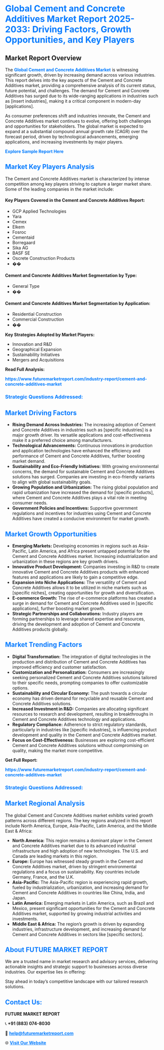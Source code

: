 <h1 style="color: #007BFF;">Global Cement and Concrete Additives Market Report 2025-2033: Driving Factors, Growth Opportunities, and Key Players</h1>

<section id="overview">
<h2>Market Report Overview</h2>
<p>The <a href="https://www.futuremarketreport.com/industry-report/cement-and-concrete-additives-market" style="color: #007BFF; text-decoration: none;"><strong>Global Cement and Concrete Additives Market</strong></a> is witnessing significant growth, driven by increasing demand across various industries. This report delves into the key aspects of the Cement and Concrete Additives market, providing a comprehensive analysis of its current status, future potential, and challenges. The demand for Cement and Concrete Additives has surged due to its wide-ranging applications in industries such as [insert industries], making it a critical component in modern-day [applications].</p>
<p>As consumer preferences shift and industries innovate, the Cement and Concrete Additives market continues to evolve, offering both challenges and opportunities for stakeholders. The global market is expected to expand at a substantial compound annual growth rate (CAGR) over the forecast period, driven by technological advancements, emerging applications, and increasing investments by major players.</p>
</section>

<section id="overview">
<p><a href="https://www.futuremarketreport.com/request-sample/reportId=117458" style="color: #007BFF; text-decoration: none;"><strong>Explore Sample Report Here</strong></a></p>
</section>

<section id="key-players">
<h2 style="color: #007BFF;">Market Key Players Analysis</h2>
<p>The Cement and Concrete Additives market is characterized by intense competition among key players striving to capture a larger market share. Some of the leading companies in the market include:</p>
<h4>Key Players Covered in the Cement and Concrete Additives Report:</h4>
<ul><li>GCP Applied Technologies</li><li>Yara</li><li>Cemex</li><li>Elkem</li><li>Fosroc</li><li>Cementaid</li><li>Borregaard</li><li>Sika AG</li><li>BASF SE</li><li>Oscrete Construction Products</li><li>��</li></ul>
<h4>Cement and Concrete Additives Market Segmentation by Type:</h4>
<ul><li>General Type</li><li>��</li></ul>

<h4>Cement and Concrete Additives Market Segmentation by Application:</h4>
<ul><li>Residential Construction</li><li>Commercial Construction</li><li>��</li></ul>
<p><strong>Key Strategies Adopted by Market Players:</strong></p>
<ul>
<li>Innovation and R&D</li>
<li>Geographical Expansion</li>
<li>Sustainability Initiatives</li>
<li>Mergers and Acquisitions</li>
</ul>
</section>

<section>
<p><strong>Read Full Analysis: </strong></p><a href="https://www.futuremarketreport.com/industry-report/cement-and-concrete-additives-market" style="color: #007BFF; text-decoration: none;"><strong>https://www.futuremarketreport.com/industry-report/cement-and-concrete-additives-market</strong></a>
<h3 style="color: #007BFF;">Strategic Questions Addressed:</h3>
</section>

<section id="driving-factors">
<h2 style="color: #007BFF;">Market Driving Factors</h2>
<ul>
<li><strong>Rising Demand Across Industries:</strong> The increasing adoption of Cement and Concrete Additives in industries such as [specific industries] is a major growth driver. Its versatile applications and cost-effectiveness make it a preferred choice among manufacturers.</li>
<li><strong>Technological Advancements:</strong> Continuous innovations in production and application technologies have enhanced the efficiency and performance of Cement and Concrete Additives, further boosting market demand.</li>
<li><strong>Sustainability and Eco-Friendly Initiatives:</strong> With growing environmental concerns, the demand for sustainable Cement and Concrete Additives solutions has surged. Companies are investing in eco-friendly variants to align with global sustainability goals.</li>
<li><strong>Growing Population and Urbanization:</strong> The rising global population and rapid urbanization have increased the demand for [specific products], where Cement and Concrete Additives plays a vital role in meeting consumer needs.</li>
<li><strong>Government Policies and Incentives:</strong> Supportive government regulations and incentives for industries using Cement and Concrete Additives have created a conducive environment for market growth.</li>
</ul>
</section>

<section id="growth-opportunities">
<h2 style="color: #007BFF;">Market Growth Opportunities</h2>
<ul>
<li><strong>Emerging Markets:</strong> Developing economies in regions such as Asia-Pacific, Latin America, and Africa present untapped potential for the Cement and Concrete Additives market. Increasing industrialization and urbanization in these regions are key growth drivers.</li>
<li><strong>Innovative Product Development:</strong> Companies investing in R&D to create innovative Cement and Concrete Additives products with enhanced features and applications are likely to gain a competitive edge.</li>
<li><strong>Expansion into Niche Applications:</strong> The versatility of Cement and Concrete Additives allows it to be utilized in niche markets such as [specific niches], creating opportunities for growth and diversification.</li>
<li><strong>E-commerce Growth:</strong> The rise of e-commerce platforms has created a surge in demand for Cement and Concrete Additives used in [specific applications], further boosting market growth.</li>
<li><strong>Strategic Partnerships and Collaborations:</strong> Industry players are forming partnerships to leverage shared expertise and resources, driving the development and adoption of Cement and Concrete Additives products globally.</li>
</ul>
</section>

<section id="trending-factors">
<h2 style="color: #007BFF;">Market Trending Factors</h2>
<ul>
<li><strong>Digital Transformation:</strong> The integration of digital technologies in the production and distribution of Cement and Concrete Additives has improved efficiency and customer satisfaction.</li>
<li><strong>Customization and Personalization:</strong> Consumers are increasingly seeking personalized Cement and Concrete Additives solutions tailored to their specific needs, prompting companies to offer customizable options.</li>
<li><strong>Sustainability and Circular Economy:</strong> The push towards a circular economy has driven demand for recyclable and reusable Cement and Concrete Additives solutions.</li>
<li><strong>Increased Investment in R&D:</strong> Companies are allocating significant resources to research and development, resulting in breakthroughs in Cement and Concrete Additives technology and applications.</li>
<li><strong>Regulatory Compliance:</strong> Adherence to strict regulatory standards, particularly in industries like [specific industries], is influencing product development and quality in the Cement and Concrete Additives market.</li>
<li><strong>Focus on Cost-Effectiveness:</strong> Businesses are exploring cost-efficient Cement and Concrete Additives solutions without compromising on quality, making the market more competitive.</li>
</ul>
</section>

<section>
<p><strong>Get Full Report: </strong></p><a href="https://www.futuremarketreport.com/industry-report/cement-and-concrete-additives-market" style="color: #007BFF; text-decoration: none;"><strong>https://www.futuremarketreport.com/industry-report/cement-and-concrete-additives-market</strong></a>
<h3 style="color: #007BFF;">Strategic Questions Addressed:</h3>
</section>


<section id="regional-analysis">
<h2 style="color: #007BFF;">Market Regional Analysis</h2>
<p>The global Cement and Concrete Additives market exhibits varied growth patterns across different regions. The key regions analyzed in this report include North America, Europe, Asia-Pacific, Latin America, and the Middle East & Africa:</p>
<ul>
<li><strong>North America:</strong> This region remains a dominant player in the Cement and Concrete Additives market due to its advanced industrial infrastructure and high adoption of new technologies. The U.S. and Canada are leading markets in this region.</li>
<li><strong>Europe:</strong> Europe has witnessed steady growth in the Cement and Concrete Additives market, driven by stringent environmental regulations and a focus on sustainability. Key countries include Germany, France, and the U.K.</li>
<li><strong>Asia-Pacific:</strong> The Asia-Pacific region is experiencing rapid growth, fueled by industrialization, urbanization, and increasing demand for Cement and Concrete Additives in countries like China, India, and Japan.</li>
<li><strong>Latin America:</strong> Emerging markets in Latin America, such as Brazil and Mexico, present significant opportunities for the Cement and Concrete Additives market, supported by growing industrial activities and investments.</li>
<li><strong>Middle East & Africa:</strong> The region’s growth is driven by expanding industries, infrastructure development, and increasing demand for Cement and Concrete Additives in sectors like [specific sectors].</li>
</ul>
</section>

<footer>
<h2 style="color: #007BFF;">About FUTURE MARKET REPORT</h2>
<p>We are a trusted name in market research and advisory services, delivering actionable insights and strategic support to businesses across diverse industries. Our expertise lies in offering:</p>

<p>Stay ahead in today’s competitive landscape with our tailored research solutions.</p>

<h2 style="color: #007BFF;">Contact Us:</h2>
<p><strong>FUTURE MARKET REPORT</strong></p>
<p>📞 <strong>+91 (883) 074-8030</strong></p>
<p>📧 <strong><a href="mailto:help@futuremarketreport.com" style="color: #007BFF;">help@futuremarketreport.com</a></strong></p>
<p>🌐 <strong><a href="https://www.futuremarketreport.com/" style="color: #007BFF;">Visit Our Website</a></strong></p>
</footer>